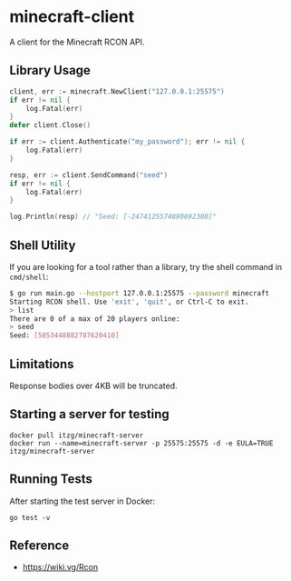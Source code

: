 # minecraft-client

A client for the Minecraft RCON API.

## Library Usage

```go
client, err := minecraft.NewClient("127.0.0.1:25575")
if err != nil {
	log.Fatal(err)
}
defer client.Close()

if err := client.Authenticate("my_password"); err != nil {
	log.Fatal(err)
}

resp, err := client.SendCommand("seed")
if err != nil {
	log.Fatal(err)
}

log.Println(resp) // "Seed: [-2474125574890692308]"
```

## Shell Utility

If you are looking for a tool rather than a library, try the shell command in
`cmd/shell`:

```bash
$ go run main.go --hostport 127.0.0.1:25575 --password minecraft
Starting RCON shell. Use 'exit', 'quit', or Ctrl-C to exit.
> list
There are 0 of a max of 20 players online:
> seed
Seed: [5853448882787620410]
```

## Limitations

Response bodies over 4KB will be truncated.

## Starting a server for testing

```
docker pull itzg/minecraft-server
docker run --name=minecraft-server -p 25575:25575 -d -e EULA=TRUE itzg/minecraft-server
```

## Running Tests

After starting the test server in Docker:

```
go test -v
```

## Reference

- https://wiki.vg/Rcon
